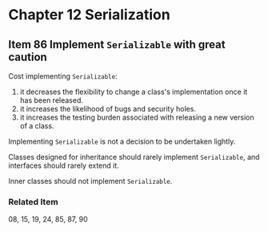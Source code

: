 # Chapter 12 Serialization

## Item 86 Implement <code>Serializable</code> with great caution

Cost implementing <code>Serializable</code>:
<ol>
    <li>it decreases the flexibility to change a class's implementation once it has been released.</li>
    <li>it increases the likelihood of bugs and security holes.</li>
    <li>it increases the testing burden associated with releasing a new version of a class.</li>
</ol>

Implementing <code>Serializable</code> is not a decision to be undertaken lightly.

Classes designed for inheritance should rarely implement <code>Serializable</code>, and interfaces should rarely extend
it.

Inner classes should not implement <code>Serializable</code>.

### Related Item

08, 15, 19, 24, 85, 87, 90